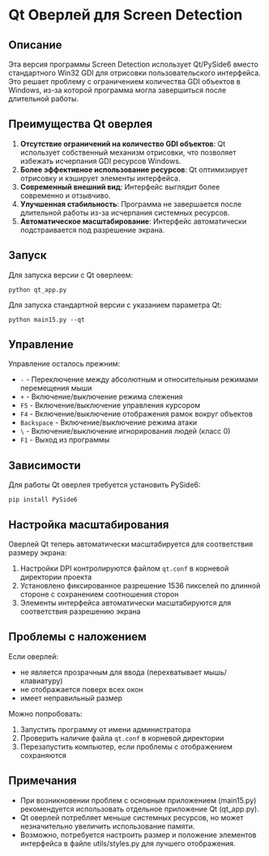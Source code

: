 # Qt Оверлей для Screen Detection

## Описание

Эта версия программы Screen Detection использует Qt/PySide6 вместо стандартного Win32 GDI для отрисовки пользовательского интерфейса. Это решает проблему с ограничением количества GDI объектов в Windows, из-за которой программа могла завершиться после длительной работы.

## Преимущества Qt оверлея

1. **Отсутствие ограничений на количество GDI объектов**: Qt использует собственный механизм отрисовки, что позволяет избежать исчерпания GDI ресурсов Windows.
2. **Более эффективное использование ресурсов**: Qt оптимизирует отрисовку и кэширует элементы интерфейса.
3. **Современный внешний вид**: Интерфейс выглядит более современно и отзывчиво.
4. **Улучшенная стабильность**: Программа не завершается после длительной работы из-за исчерпания системных ресурсов.
5. **Автоматическое масштабирование**: Интерфейс автоматически подстраивается под разрешение экрана.

## Запуск

Для запуска версии с Qt оверлеем:

```
python qt_app.py
```

Для запуска стандартной версии с указанием параметра Qt:

```
python main15.py --qt
```

## Управление

Управление осталось прежним:

- `-` - Переключение между абсолютным и относительным режимами перемещения мыши
- `+` - Включение/выключение режима слежения
- `F5` - Включение/выключение управления курсором
- `F4` - Включение/выключение отображения рамок вокруг объектов
- `Backspace` - Включение/выключение режима атаки
- `\` - Включение/выключение игнорирования людей (класс 0)
- `F1` - Выход из программы

## Зависимости

Для работы Qt оверлея требуется установить PySide6:

```
pip install PySide6
```

## Настройка масштабирования

Оверлей Qt теперь автоматически масштабируется для соответствия размеру экрана:

1. Настройки DPI контролируются файлом `qt.conf` в корневой директории проекта
2. Установлено фиксированное разрешение 1536 пикселей по длинной стороне с сохранением соотношения сторон
3. Элементы интерфейса автоматически масштабируются для соответствия разрешению экрана

## Проблемы с наложением

Если оверлей:
- не является прозрачным для ввода (перехватывает мышь/клавиатуру) 
- не отображается поверх всех окон
- имеет неправильный размер

Можно попробовать:
1. Запустить программу от имени администратора
2. Проверить наличие файла `qt.conf` в корневой директории
3. Перезапустить компьютер, если проблемы с отображением сохраняются

## Примечания

- При возникновении проблем с основным приложением (main15.py) рекомендуется использовать отдельное приложение Qt (qt_app.py).
- Qt оверлей потребляет меньше системных ресурсов, но может незначительно увеличить использование памяти.
- Возможно, потребуется настроить размер и положение элементов интерфейса в файле utils/styles.py для лучшего отображения. 